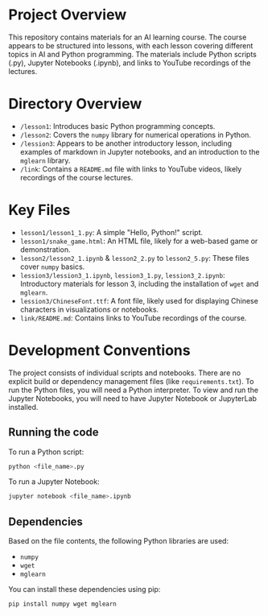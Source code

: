 # Project Overview

This repository contains materials for an AI learning course. The course appears to be structured into lessons, with each lesson covering different topics in AI and Python programming. The materials include Python scripts (.py), Jupyter Notebooks (.ipynb), and links to YouTube recordings of the lectures.

# Directory Overview

*   `/lesson1`: Introduces basic Python programming concepts.
*   `/lesson2`: Covers the `numpy` library for numerical operations in Python.
*   `/lession3`: Appears to be another introductory lesson, including examples of markdown in Jupyter notebooks, and an introduction to the `mglearn` library.
*   `/link`: Contains a `README.md` file with links to YouTube videos, likely recordings of the course lectures.

# Key Files

*   `lesson1/lesson1_1.py`: A simple "Hello, Python!" script.
*   `lesson1/snake_game.html`: An HTML file, likely for a web-based game or demonstration.
*   `lesson2/lesson2_1.ipynb` & `lesson2_2.py` to `lesson2_5.py`: These files cover `numpy` basics.
*   `lession3/lession3_1.ipynb`, `lession3_1.py`, `lession3_2.ipynb`: Introductory materials for lesson 3, including the installation of `wget` and `mglearn`.
*   `lession3/ChineseFont.ttf`: A font file, likely used for displaying Chinese characters in visualizations or notebooks.
*   `link/README.md`: Contains links to YouTube recordings of the course.

# Development Conventions

The project consists of individual scripts and notebooks. There are no explicit build or dependency management files (like `requirements.txt`). To run the Python files, you will need a Python interpreter. To view and run the Jupyter Notebooks, you will need to have Jupyter Notebook or JupyterLab installed.

## Running the code

To run a Python script:

```bash
python <file_name>.py
```

To run a Jupyter Notebook:

```bash
jupyter notebook <file_name>.ipynb
```

## Dependencies

Based on the file contents, the following Python libraries are used:

*   `numpy`
*   `wget`
*   `mglearn`

You can install these dependencies using pip:

```bash
pip install numpy wget mglearn
```
